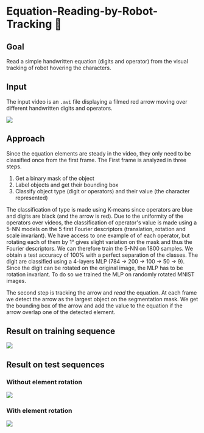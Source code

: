 # Equation-Reading-by-Robot-Tracking 🤖

## Goal
Read a simple handwritten equation (digits and operator) from the visual tracking of robot hovering the characters.

## Input
The input video is an `.avi` file displaying a filmed red arrow moving over different handwritten digits and operators.

![](data/robot-parcours-1.gif)

## Approach
Since the equation elements are steady in the video, they only need to be classified once from the first frame. The First frame is analyzed in three steps.
1. Get a binary mask of the object
2. Label objects and get their bounding box
3. Classify object type (digit or operators) and their value (the character represented)

The classification of type is made using K-means since operators are blue and digits are black (and the arrow is red). Due to the uniformity of the operators over videos, the classification of operator's value is made using a 5-NN models on the 5 first Fourier descriptors (translation, rotation and scale invariant). We have access to one example of of each operator, but rotating each of them by 1° gives slight variation on the mask and thus the Fourier descriptors. We can therefore train the 5-NN on 1800 samples. We obtain a test accuracy of 100% with a perfect separation of the classes. The digit are classified using a 4-layers MLP (784 -> 200 -> 100 -> 50 -> 9). Since the digit can be rotated on the original image, the MLP has to be rotation invariant. To do so we trained the MLP on randomly rotated MNIST images.

The second step is tracking the arrow and _read_ the equation. At each frame we detect the arrow as the largest object on the segmentation mask. We get the bounding box of the arrow and add the value to the equation if the arrow overlap one of the detected element.

## Result on training sequence

![](outputs/output.gif)

## Result on test sequences

### Without element rotation
![](outputs/simple_test.gif)

### With element rotation
![](outputs/roated_test.gif)
